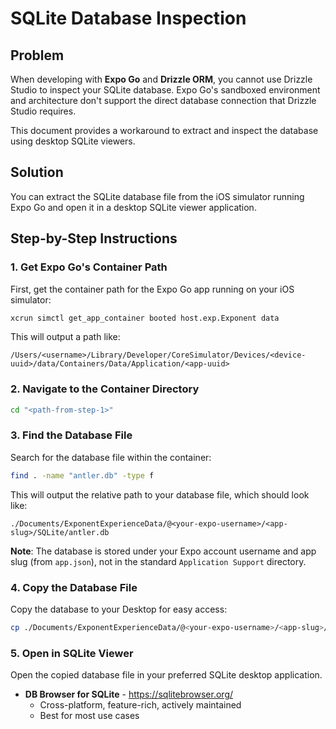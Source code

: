 # SQLite Database Inspection

## Problem

When developing with **Expo Go** and **Drizzle ORM**, you cannot use Drizzle Studio to inspect your SQLite database. Expo Go's sandboxed environment and architecture don't support the direct database connection that Drizzle Studio requires.

This document provides a workaround to extract and inspect the database using desktop SQLite viewers.

## Solution

You can extract the SQLite database file from the iOS simulator running Expo Go and open it in a desktop SQLite viewer application.

## Step-by-Step Instructions

### 1. Get Expo Go's Container Path

First, get the container path for the Expo Go app running on your iOS simulator:

```bash
xcrun simctl get_app_container booted host.exp.Exponent data
```

This will output a path like:
```
/Users/<username>/Library/Developer/CoreSimulator/Devices/<device-uuid>/data/Containers/Data/Application/<app-uuid>
```

### 2. Navigate to the Container Directory

```bash
cd "<path-from-step-1>"
```

### 3. Find the Database File

Search for the database file within the container:

```bash
find . -name "antler.db" -type f
```

This will output the relative path to your database file, which should look like:
```
./Documents/ExponentExperienceData/@<your-expo-username>/<app-slug>/SQLite/antler.db
```

**Note**: The database is stored under your Expo account username and app slug (from `app.json`), not in the standard `Application Support` directory.

### 4. Copy the Database File

Copy the database to your Desktop for easy access:

```bash
cp ./Documents/ExponentExperienceData/@<your-expo-username>/<app-slug>/SQLite/antler.db ~/Desktop/
```

### 5. Open in SQLite Viewer

Open the copied database file in your preferred SQLite desktop application.

- **DB Browser for SQLite** - https://sqlitebrowser.org/
  - Cross-platform, feature-rich, actively maintained
  - Best for most use cases